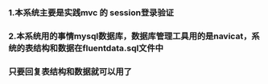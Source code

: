 ﻿### 1.本系统主要是实践mvc 的 session登录验证
### 2.本系统用的事情mysql数据库，数据库管理工具用的是navicat，系统的表结构和数据在fluentdata.sql文件中
###   只要回复表结构和数据就可以用了
